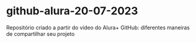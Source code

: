 # github-alura-20-07-2023
Repositório criado a partir do vídeo do Alura+ GitHub: diferentes maneiras de compartilhar seu projeto

